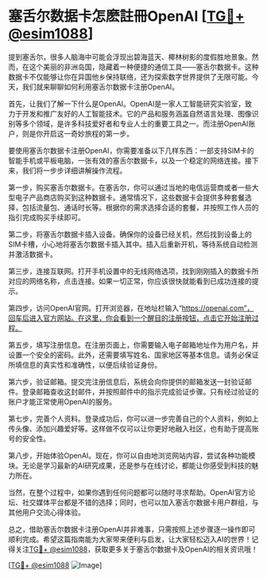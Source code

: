 # 塞舌尔数据卡怎麽註冊OpenAI [[TG💪+ @esim1088](https://t.me/s/esim1088)]

提到塞舌尔，很多人脑海中可能会浮现出碧海蓝天、椰林树影的度假胜地景象。然而，在这个美丽的非洲岛国，隐藏着一种便捷的通信工具——塞舌尔数据卡。这种数据卡不仅能够让你在异国他乡保持联络，还为探索数字世界提供了无限可能。今天，我们就来聊聊如何利用塞舌尔数据卡注册OpenAI。

首先，让我们了解一下什么是OpenAI。OpenAI是一家人工智能研究实验室，致力于开发和推广友好的人工智能技术。它的产品和服务涵盖自然语言处理、图像识别等多个领域，是许多科技爱好者和专业人士的重要工具之一。而注册OpenAI账户，则是你开启这一奇妙旅程的第一步。

要使用塞舌尔数据卡注册OpenAI，你需要准备以下几样东西：一部支持SIM卡的智能手机或平板电脑，一张有效的塞舌尔数据卡，以及一个稳定的网络连接。接下来，我们将一步步详细讲解操作流程。

第一步，购买塞舌尔数据卡。在塞舌尔，你可以通过当地的电信运营商或者一些大型电子产品商店购买到这种数据卡。通常情况下，这些数据卡会提供多种套餐选择，包括流量包、通话时长等。根据你的需求选择合适的套餐，并按照工作人员的指引完成购买手续即可。

第二步，将塞舌尔数据卡插入设备。确保你的设备已经关机，然后找到设备上的SIM卡槽，小心地将塞舌尔数据卡插入其中。插入后重新开机，等待系统自动检测并激活数据卡。

第三步，连接互联网。打开手机设置中的无线网络选项，找到刚刚插入的数据卡所对应的网络名称，点击连接。如果一切正常，你应该很快就能看到已成功连接的提示。

第四步，访问OpenAI官网。打开浏览器，在地址栏输入“https://openai.com”，回车后进入官方网站。在这里，你会看到一个醒目的注册按钮，点击它开始注册过程。

第五步，填写注册信息。在注册页面上，你需要输入电子邮箱地址作为用户名，并设置一个安全的密码。此外，还需要填写姓名、国家地区等基本信息。请务必保证所填信息的真实性和准确性，以便后续验证身份。

第六步，验证邮箱。提交完注册信息后，系统会向你提供的邮箱发送一封验证邮件。登录邮箱查收这封邮件，并按照邮件中的指示完成验证步骤。只有经过验证的账户才能正常使用OpenAI的服务。

第七步，完善个人资料。登录成功后，你可以进一步完善自己的个人资料，例如上传头像、添加兴趣爱好等。这样做不仅可以让你更好地融入社区，也有助于提高账号的安全性。

第八步，开始体验OpenAI。现在，你可以自由地浏览网站内容，尝试各种功能模块。无论是学习最新的AI研究成果，还是参与在线讨论，都能让你感受到科技的魅力所在。

当然，在整个过程中，如果你遇到任何问题都可以随时寻求帮助。OpenAI官方论坛、社交媒体平台都是不错的选择；同时，也可以加入塞舌尔数据卡用户群组，与其他用户交流心得体验。

总之，借助塞舌尔数据卡注册OpenAI并非难事，只需按照上述步骤逐一操作即可顺利完成。希望这篇指南能为大家带来便利与启发，让大家轻松迈入AI的世界！记得关注[TG💪+ @esim1088](https://t.me/s/esim1088)，获取更多关于塞舌尔数据卡及OpenAI的相关资讯哦！

[[TG💪+ @esim1088](https://t.me/s/esim1088) ![Image](https://i.postimg.cc/4NQfJmqS/Snipaste-2025-05-13-00-14-12.png)]